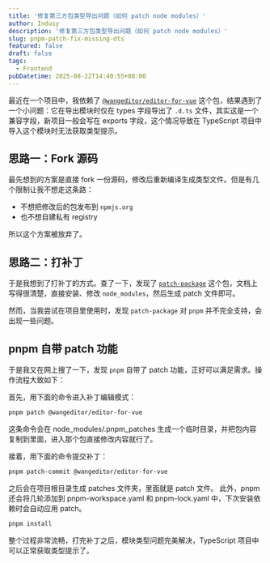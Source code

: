 ```yaml
---
title: '修复第三方包类型导出问题（如何 patch node modules）'
author: Indusy
description: '修复第三方包类型导出问题（如何 patch node modules）'
slug: pnpm-patch-fix-missing-dts
featured: false
draft: false
tags:
  - Frontend
pubDatetime: 2025-08-22T14:40:55+08:00
---
```


最近在一个项目中，我依赖了 [`@wangeditor/editor-for-vue`](https://www.npmjs.com/package/@wangeditor/editor-for-vue) 这个包，结果遇到了一个小问题：它在导出模块时仅在 types 字段导出了 `.d.ts` 文件，其实这是一个兼容字段，新项目一般会写在 exports 字段，这个情况导致在 TypeScript 项目中导入这个模块时无法获取类型提示。

## 思路一：Fork 源码

最先想到的方案是直接 fork 一份源码，修改后重新编译生成类型文件。但是有几个限制让我不想走这条路：

- 不想把修改后的包发布到 `npmjs.org`
- 也不想自建私有 registry

所以这个方案被放弃了。

## 思路二：打补丁

于是我想到了打补丁的方式。查了一下，发现了 [`patch-package`](https://www.npmjs.com/package/patch-package) 这个包，文档上写得很清楚，直接安装、修改 `node_modules`，然后生成 patch 文件即可。

然而，当我尝试在项目里使用时，发现 `patch-package` 对 `pnpm` 并不完全支持，会出现一些问题。

## pnpm 自带 patch 功能

于是我又在网上搜了一下，发现 `pnpm` 自带了 patch 功能，正好可以满足需求。操作流程大致如下：

首先，用下面的命令进入补丁编辑模式：

```bash
pnpm patch @wangeditor/editor-for-vue
```

这条命令会在 node_modules/.pnpm_patches 生成一个临时目录，并把包内容复制到里面，进入那个包直接修改内容就行了。

接着，用下面的命令提交补丁：

```bash
pnpm patch-commit @wangeditor/editor-for-vue
```

之后会在项目根目录生成 patches 文件夹，里面就是 patch 文件。
此外，pnpm 还会将几轮添加到 pnpm-workspace.yaml 和 pnpm-lock.yaml 中，下次安装依赖时会自动应用 patch。

```bash
pnpm install
```

整个过程非常流畅，打完补丁之后，模块类型问题完美解决，TypeScript 项目中可以正常获取类型提示了。
